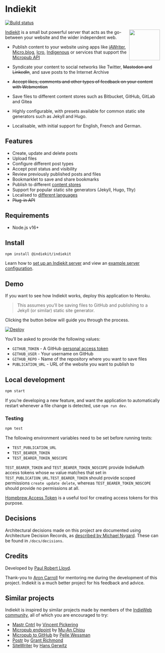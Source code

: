 # Indiekit

[![Build status](https://github.com/getindiekit/indiekit/workflows/build/badge.svg)](https://github.com/getindiekit/indiekit/actions)

<img src="https://avatars.githubusercontent.com/u/68553280?s=200" width="100" height="100" align="right" alt="">

[Indiekit](https://getindiekit.com) is a small but powerful server that acts as the go-between your website and the wider independent web.

* Publish content to your website using apps like [iAWriter](https://ia.net/writer), [Micro.blog](https://micro.blog), [Icro](https://hartl.co/apps/icro/), [Indigenous](https://indigenous.realize.be) or services that support the [Micropub API](https://micropub.spec.indieweb.org)

* Syndicate your content to social networks like Twitter, ~~Mastodon and LinkedIn~~, and save posts to the Internet Archive

* ~~Accept likes, comments and other types of feedback on your content with Webmention~~

* Save files to different content stores such as Bitbucket, GitHub, GitLab and Gitea

* Highly configurable, with presets available for common static site generators such as Jekyll and Hugo.

* Localisable, with initial support for English, French and German.

## Features

* Create, update and delete posts
* Upload files
* Configure different post types
* Accept post status and visibility
* Review previously published posts and files
* Bookmarklet to save and share bookmarks
* Publish to different [content stores](https://getindiekit.com/plugins/#content-stores)
* Support for popular static site generators (Jekyll, Hugo, 11ty)
* Localised to [different languages](https://getindiekit.com/docs/localisation/)
* ~~Plug-in API~~

## Requirements

* Node.js v16+

## Install

`npm install @indiekit/indiekit`

Learn how to [set up an Indiekit server](https://getindiekit.com/docs/getting-started/) and view an [example server configuration](https://github.com/paulrobertlloyd/paulrobertlloyd-indiekit/blob/main/index.js).

## Demo

If you want to see how Indiekit works, deploy this application to Heroku.

> This assumes you’ll be saving files to GitHub and publishing to a Jekyll (or similar) static site generator.

Clicking the button below will guide you through the process.

[![Deploy](https://www.herokucdn.com/deploy/button.svg)](https://heroku.com/deploy?template=https://github.com/svendahlstrand/indiekit/tree/main)

You’ll be asked to provide the following values:

* `GITHUB_TOKEN` - A GitHub [personal access token](https://github.com/settings/tokens)
* `GITHUB_USER` - Your username on GitHub
* `GITHUB_REPO` - Name of the repository where you want to save files
* `PUBLICATION_URL` - URL of the website you want to publish to

## Local development

```sh
npm start
```

If you’re developing a new feature, and want the application to automatically restart whenever a file change is detected, use `npm run dev`.

### Testing

```sh
npm test
```

The following environment variables need to be set before running tests:

* `TEST_PUBLICATION_URL`
* `TEST_BEARER_TOKEN`
* `TEST_BEARER_TOKEN_NOSCOPE`

`TEST_BEARER_TOKEN` and `TEST_BEARER_TOKEN_NOSCOPE` provide IndieAuth access tokens whose `me` value matches that set in `TEST_PUBLICATION_URL`.`TEST_BEARER_TOKEN` should provide scoped permissions `create update delete`, whereas `TEST_BEARER_TOKEN_NOSCOPE` should provide no permissions at all.

[Homebrew Access Token](https://gimme-a-token.5eb.nl) is a useful tool for creating access tokens for this purpose.

## Decisions

Architectural decisions made on this project are documented using Architecture Decision Records, as [described by Michael Nygard](http://thinkrelevance.com/blog/2011/11/15/documenting-architecture-decisions). These can be found in `/docs/decisions`.

## Credits

Developed by [Paul Robert Lloyd](https://paulrobertlloyd.com).

Thank-you to [Aron Carroll](https://aroncarroll.com) for mentoring me during the development of this project. Indiekit is a much better project for his feedback and advice.

## Similar projects

Indiekit is inspired by similar projects made by members of the [IndieWeb community](https://indieweb.org), all of which you are encouraged to try:

* [Mastr Cntrl](https://github.com/vipickering/mastr-cntrl) by [Vincent Pickering](https://vincentp.me)
* [Micropub endpoint](https://github.com/muan/micropub-endpoint) by [Mu-An Chiou](https://muan.co)
* [Micropub to GitHub](https://github.com/voxpelli/webpage-micropub-to-github) by [Pelle Wessman](https://kodfabrik.se)
* [Postr](https://github.com/grantcodes/postr) by [Grant Richmond](https://grant.codes)
* [SiteWriter](https://github.com/gerwitz/sitewriter) by [Hans Gerwitz](https://hans.gerwitz.com)
